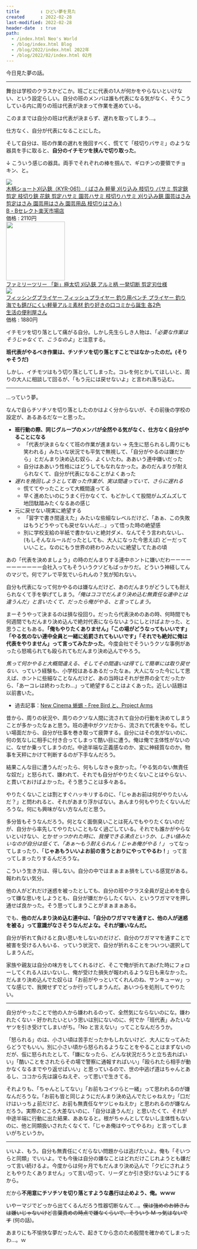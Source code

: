 ```yaml
---
title        : ひどい夢を見た
created      : 2022-02-28
last-modified: 2022-02-28
header-date  : true
path:
  - /index.html Neo's World
  - /blog/index.html Blog
  - /blog/2022/index.html 2022年
  - /blog/2022/02/index.html 02月
---
```


今日見た夢の話。

---

舞台は学校のクラスかどこか。班ごとに代表の1人が何かをやらないといけない、という設定らしい。自分の班のメンバは誰も代表になる気がなく、そうこうしている内に周りの班は代表が決まって作業を進めている。

このままでは自分の班は代表が決まらず、遅れを取ってしまう…。

仕方なく、自分が代表になることにした。

そして自分は、班の作業の遅れを挽回すべく、慌てて「枝切りバサミ」のような器具を手に取ると、**自分のイチモツを挟んで切り取った**。

↓ こういう感じの器具。両手でそれぞれの棒を掴んで、ギロチンの要領でチョキン、と。

<div class="ad-rakuten">
  <div class="ad-rakuten-image">
    <a href="https://hb.afl.rakuten.co.jp/hgc/g00qgpr2.waxyc94c.g00qgpr2.waxydbf8/?pc=https%3A%2F%2Fitem.rakuten.co.jp%2Fb-bselect%2Fkyr-061%2F&amp;m=http%3A%2F%2Fm.rakuten.co.jp%2Fb-bselect%2Fi%2F10020260%2F">
      <img src="https://thumbnail.image.rakuten.co.jp/@0_mall/b-bselect/cabinet/07018232/imgrc0112027871.jpg?_ex=128x128">
    </a>
  </div>
  <div class="ad-rakuten-info">
    <div class="ad-rakuten-title">
      <a href="https://hb.afl.rakuten.co.jp/hgc/g00qgpr2.waxyc94c.g00qgpr2.waxydbf8/?pc=https%3A%2F%2Fitem.rakuten.co.jp%2Fb-bselect%2Fkyr-061%2F&amp;m=http%3A%2F%2Fm.rakuten.co.jp%2Fb-bselect%2Fi%2F10020260%2F">木柄ショート刈込鋏（KYR-061） ( ばさみ 軽量 刈り込み 枝切り バサミ 剪定鋏 剪定 枝切り鋏 花鋏 剪定ハサミ 園芸ハサミ 枝切りハサミ 刈り込み鋏 園芸はさみ 剪定はさみ 園芸用はさみ 園芸用品 枝切りはさみ )</a>
    </div>
    <div class="ad-rakuten-shop">
      <a href="https://hb.afl.rakuten.co.jp/hgc/g00qgpr2.waxyc94c.g00qgpr2.waxydbf8/?pc=https%3A%2F%2Fwww.rakuten.co.jp%2Fb-bselect%2F&amp;m=http%3A%2F%2Fm.rakuten.co.jp%2Fb-bselect%2F">B・Bセレクト楽天市場店</a>
    </div>
    <div class="ad-rakuten-price">価格 : 2110円</div>
  </div>
</div>

<div class="ad-amazon">
  <div class="ad-amazon-image">
    <a href="https://www.amazon.co.jp/dp/B00F93ARQA?tag=neos21-22&amp;linkCode=osi&amp;th=1&amp;psc=1">
      <img src="https://m.media-amazon.com/images/I/41-xhE2-umL._SL160_.jpg" width="160" height="160">
    </a>
  </div>
  <div class="ad-amazon-info">
    <div class="ad-amazon-title">
      <a href="https://www.amazon.co.jp/dp/B00F93ARQA?tag=neos21-22&amp;linkCode=osi&amp;th=1&amp;psc=1">ファミリーツリー 「新」極太切 刈込鋏 アルミ柄 一発切断 剪定刃仕様</a>
    </div>
  </div>
</div>

<div class="ad-rakuten">
  <div class="ad-rakuten-image">
    <a href="https://hb.afl.rakuten.co.jp/hgc/g00tojc2.waxyc5dc.g00tojc2.waxyd00e/?pc=https%3A%2F%2Fitem.rakuten.co.jp%2Fseikatubenri%2Flp-fp%2F&amp;m=http%3A%2F%2Fm.rakuten.co.jp%2Fseikatubenri%2Fi%2F10000016%2F">
      <img src="https://thumbnail.image.rakuten.co.jp/@0_mall/seikatubenri/cabinet/07113751/b01.jpg?_ex=128x128">
    </a>
  </div>
  <div class="ad-rakuten-info">
    <div class="ad-rakuten-title">
      <a href="https://hb.afl.rakuten.co.jp/hgc/g00tojc2.waxyc5dc.g00tojc2.waxyd00e/?pc=https%3A%2F%2Fitem.rakuten.co.jp%2Fseikatubenri%2Flp-fp%2F&amp;m=http%3A%2F%2Fm.rakuten.co.jp%2Fseikatubenri%2Fi%2F10000016%2F">フィッシングプライヤー フィッシュプライヤー 釣り用ペンチ プライヤー 釣り 海でも錆びにくい軽量アルミ素材 釣り好きの口コミから誕生 各2色</a>
    </div>
    <div class="ad-rakuten-shop">
      <a href="https://hb.afl.rakuten.co.jp/hgc/g00tojc2.waxyc5dc.g00tojc2.waxyd00e/?pc=https%3A%2F%2Fwww.rakuten.co.jp%2Fseikatubenri%2F&amp;m=http%3A%2F%2Fm.rakuten.co.jp%2Fseikatubenri%2F">生活の便利屋さん</a>
    </div>
    <div class="ad-rakuten-price">価格 : 1880円</div>
  </div>
</div>

イチモツを切り落として痛がる自分。しかし先生らしき人物は、「*必要な作業はそうじゃなくて、こうなのよ*」と注意する。

**班代表がやるべき作業は、チソチソを切り落とすことではなかったのだ。(そりゃそうだ)**

しかし、イチモツはもう切り落としてしまった。コレを何とかしてほしいと、周りの大人に相談して回るが、「もう元には戻せないよ」と言われ落ち込む。

---

…っていう夢。

なんで自らチソチソを切り落としたのかはよく分からないが、その前後の学校の設定が、あるあるだなーと思った。

- **班行動の際、同じグループのメンバが全然やる気がなく、仕方なく自分がやることになる**
  - 「代表が決まらなくて班の作業が進まない → 先生に怒られるし周りにも笑われる」みたいな状況でも平気で無視して、「自分がやるのは嫌だから」とだんまり決め込む奴ら、よくいたわ。ああいう連中嫌いだった
  - 自分はああいう性格にはどうしてもなれなかった。あのだんまりが耐えられなくて、自分が代表になることがよくあった
- *遅れを挽回しようとして取った作業が、実は間違っていて、さらに遅れる*
  - 慌ててやったことって大概間違ってる
  - 早く進めたいのにうまく行かなくて、もどかしくて股間がムズムズして地団駄踏みたくなるあの感じ
- 元に戻せない現実に絶望する
  - 「習字で書き間違えた」みたいな些細なレベルだけど、「あぁ、この失敗はもうどうやっても戻せないんだ…」って悟った時の絶望感
  - 別に学校支給の半紙で書かないと絶対ダメ、なんてそう言われないし、(もしそんなルールだったとしても、大人になった今思えば) どーだっていいこと。なのにもう世界の終わりみたいに絶望してたあの頃

あの「代表を決めましょう」の時のだんまりする連中ホントに嫌いだわーーーーーーーーーーー会社入ってもそういうクソどもばっかりだ。どういう神経してんのマジで。何でアレで平気でいられんの？気が知れない。

自分も代表になって何かやるのは嫌なんだけど、あのだんまりがどうしても耐えられなくて手を挙げてしまう。*「俺はココでだんまり決め込む無責任な連中とは違うんだ」と言いたくて、だったら俺がやる、と言ってしまう。*

まーそうやって決まるのは損な役回り。だったら代表決めのあの時、何時間でも何週間でもだんまり決め込んで絶対代表にならないようにしとけばよかった、と思うこともある。**「俺もやりたくありません」「この場がどうなってもいいです」「やる気のない連中全員と一緒に処罰されてもいいです」「それでも絶対に俺は代表をやりません」って言ってみたかった**。今度会社でそういうクソな事例があったら怒鳴られても殴られてもだんまり決め込んでやろう。

*焦って何かやると大概間違える、そしてその間違いは得てして簡単には取り戻せない*、っていう経験も、小学校はあるあるだったなぁ。大人になった今にして思えば、ホントに些細なことなんだけど、あの当時はそれが世界の全てだったから、「あーコレは終わったわ…」って絶望することはよくあった。近しい話題は以前書いた。

- 過去記事：[New Cinema 蜥蜴 - Free Bird と、Project Arms](/blog/2017/04/17-02.html)

昔から、周りの状況や、周りのクソな人間に流されて自分の行動を決めてしまうことが多かったなぁと思う。班の連中がクソだから、流されて代表をやる。忙しい場面だから、自分が仕事を巻き取って疲弊する。自分にはその気がないのに、何の気なしに相手に付き合ってしまって酷い目に遭う。俺は俺で主体性がないのに、なぜか乗ってしまうのだ。中途半端な正義感なのか、変に神経質なのか。物事を天秤にかけて判断するのが下手なんだろう。

結果こんな目に遭うんだったら、何もしなきゃ良かった。「やる気のない無責任な奴だ」と怒られて、嫌われて、それでも自分がやりたくないことはやらない、と貫いておけばよかった。そう思うことは多々ある。

やりたくないことは割とすぐハッキリするのに、「じゃあお前は何がやりたいんだ？」と問われると、それがあまり浮かばない。あんまり何もやりたくないんだろうな。何にも興味がない方なんだと思う。

多分皆もそうなんだろう。何となく面倒臭いことは死んでもやりたくないのだが、自分から率先してやりたいこともなく過ごしている。それでも誰かがやらないといけない、とか*せっつかれた時に、我慢できる沸点というか、しきい値みたいなのが自分は低くて、「あぁ～もう耐えられん！じゃあ俺がやる！」* ってなってしまったり、「**じゃあもういいよお前の言うとおりにやってやるわ！**」って言ってしまったりするんだろうな。

こういう生き方は、得しない。自分の中ではまぁまぁ損をしている感覚がある。報われない気分。

他の人がどれだけ迷惑を被ったとしても、自分の班やクラス全員が足止めを食らって嫌な思いをしようとも、自分が嫌だからしたくない、というワガママを押し通せば良かった。そう思ってしまうことがまぁまぁある。

でも、**他のだんまり決め込む連中は、「自分のワガママを通すと、他の人が迷惑を被る」って意識がなさそうなんだよな。それが嫌いなんだ。**

自分が折れて負けると良い思いをしないのだけど、自分のワガママを通すことで被害を受ける人もいる、っていう状況で、自分が折れることをついつい選択してしまうんだ。

家族や親友は自分の味方をしてくれるけど、そこで俺が折れてあげた時にフォローしてくれる人はいないし、俺が受けた損失が報われるような日も来なかった。だんまり決め込んでた奴らは「お前がやっといてくれんのね、サンキューｗ」ってな感じで、我関せずでどっか行ってしまうんだ。あいつらを処刑してやりたい。

---

自分がやったことで他の人から嫌われるのって、全然気にならないのにな。嫌われたくない・好かれたいという思いは別にないのに、何でか「班代表」みたいなヤツを引き受けてしまいがち。「No と言えない」ってことなんだろうか。

「怒られる」のは、小さい頃は苦手だったかもしれないけど、大人になってみたらどうでもいい。別に小さい頃から怒られるようなことをやることはまずないのだが、仮に怒られたとして、「嫌になったら、どんな状況だろうと立ち去ればいい」「酷いことをされたらその場で警察に通報すればいい」「殴られたら相手が動かなくなるまでやり返せばいい」と思っているので、世の中逃げ道はちゃんとあるし、ココから先は譲らねえぞ、って思いで生きてる。

それよりも、「ちゃんとしてない」「お前もコイツらと一緒」って思われるのが嫌なんだろうな。「お前も皆と同じようにだんまり決め込んでたじゃねえか」「口だけはいっちょ前だけど、お前も無責任なヤツじゃねえか」と思われるのが嫌なんだろう。実際のところ大差ないのに、「自分は違うんだ」と思いたくて、それが中途半端に行動に出た結果、ああなると。根がちゃんとしてないし主体性もないのに、他と同類扱いされたくなくて、「じゃあ俺はやってやるわ」と言ってしまいがちというか。

---

いいよ、もう。自分も無責任にくだらない問題からは逃げたいよ。俺も「そいつらと同類」でいいよ。でも今後は自分の嫌なことはどれだけこじれようとも嫌だって言い続けるよ。今度からは何ヶ月でもだんまり決め込んで「クビにされようともやりたくありません」って言い切って、リーダとか引き受けないようにするから。

だから**不用意にチソチソを切り落とすような愚行は止めよう、俺。ｗｗｗ**

いやーマジでどっから出てくるんだろう性器切断なんて…。<del>僕は強めのお姉さんは嫌いじゃないけど言葉責めの時点で嫌なくらいで、そういう M っ気はないです</del> (何の話)。

あまりにも不愉快な夢だったんで、起きてから念のため股間を確かめてしまったわ…。ｗ
